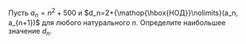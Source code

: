 Пусть $a_n=n^2+500$  и $d_n=2+{\mathop{\hbox{НОД}}\nolimits}(a_n, a_{n+1})$ для любого натурального $n$. Определите наибольшее значение $d_n$.
